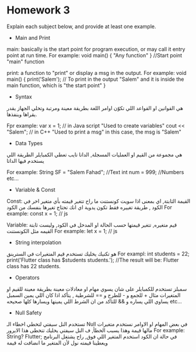# Homework 3

Explain each subject below, and provide at least one example.

* Main and Print  

main: basically is the start point for program execution, or may call it entry point at run time.
For example:
void main() { "Any function" } //Start point "main" function

print: a function to "print" or display a msg in the output.
For example: 
void main() {
    print('Salem'); // To print in the output "Salem" and it is inside the main function, which is "the start point"
}

* Syntax

هي القوانين او القواعد اللي تكوّن اوامر اللغة بطريقة معينة ومرتبة وتخلي الجهاز يقدر يقراها وينفذها.

Fpr example:
var x = 1; // in Java script "Used to create variables"
cout << "Salem"; // in C++ "Used to print a msg" in this case, the msg is "Salem"

* Data Types 

هي مجموعة من القيم او العمليات المسجلة, الداتا تايب تعطي الكمبايلر الطريقة اللي يستخدم فيها الداتا

For example:
String SF = "Salem Fahad"; //Text
int num = 999; //Numbers
etc...

* Variable  & Const

Const: القيمة الثابتة, اي بمعنى اذا سويت كونستنت ما راح تتغير قيمته بأي متغير اخر في الكود , طريقة تغييره فقط تكون يدوية اي انك تحتاج تغيرها بنفسك من الكود 
For example:
const x = 1; // js

Variable: قيم متغيره, تتغير قيمتها حسب الحالة او المدخل في الكود, وليست ثابتة القيمه مثل الكونستنت
For example:
let x = 1; // js


* String interpolation 

هو تكنيك يخليك تستخدم قيم المتغيرات في السترينق
For exampl:
int students = 22;
print('Flutter class has $students students.'); //The result will be: Flutter class has 22 students.

* Operators 

سمبلز تستخدم للكمبايلر على شان يسوي مهام او معادلات معينة بطريقة معينة للقيم او المتغيرات
مثال + للجمع و - للطرح
و == للشرطية , يتأكد اذا كان اللي يمين السمبل يساوي اللي يساره
و && للتاكد من ان الشرط اللي يمينها ويسارها كلها صحيحه
etc...


* Null Safety

تستخدم النل سيفتي لتخطي اخطاء الـ Null
في بعض المهام او الاوامر نستخدم متغيرات مالها قيمة وهذا يسبب الخطأ, ف النل سيفتي يخليك تتخطى هذا الايرور
For example:
String? Flutter;
في حالة ان الكود استخدم المتغير اللي فوق, راح يشتغل البرنامج ويعطينا قيمته نول لأن المتغير ما انضافت له قيمة
